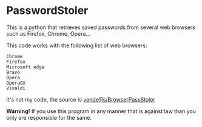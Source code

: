 # PasswordStoler
This is a python that retrieves saved passwords from several web browsers such as Firefox, Chrome, Opera...

This code works with the following list of web browsers:
```
Chrome
Firefox
Microsoft edge
Brave
Opera
OperaGX
Vivaldi
```

It's not my code, the source is [vende11s/BrowserPassStoler](https://github.com/vende11s/BrowserPassStoler/)

**Warning!** If you use this program in any manner that is against law than you only are responsible for the same.
